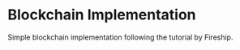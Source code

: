# Blockchain Implementation
Simple blockchain implementation following the tutorial by Fireship.



